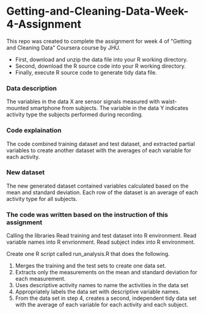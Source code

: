 # Getting-and-Cleaning-Data-Week-4-Assignment

This repo was created to complete the assignment for week 4 of "Getting and Cleaning Data" Coursera course by JHU.
* First, download and unzip the data file into your R working directory.
* Second, download the R source code into your R working directory.
* Finally, execute R source code to generate tidy data file.

### Data description
The variables in the data X are sensor signals measured with waist-mounted smartphone from subjects. The variable in the data Y indicates activity type the subjects performed during recording.

### Code explaination
The code combined training dataset and test dataset,  and extracted partial variables to create another dataset with the averages of each variable for each activity.

### New dataset
The new generated dataset contained variables calculated based on the mean and standard deviation. Each row of the dataset is an average of each activity type for all subjects.

### The code was written based on the instruction of this assignment
Calling the libraries
Read training and test dataset into R environment.
Read variable names into R envrionment.
Read subject index into R environment.

Create one R script called run_analysis.R that does the following.

1. Merges the training and the test sets to create one data set.
2. Extracts only the measurements on the mean and standard deviation for each measurement.
3. Uses descriptive activity names to name the activities in the data set
4. Appropriately labels the data set with descriptive variable names.
5. From the data set in step 4, creates a second, independent tidy data set with the average of each variable for each activity and each subject.
